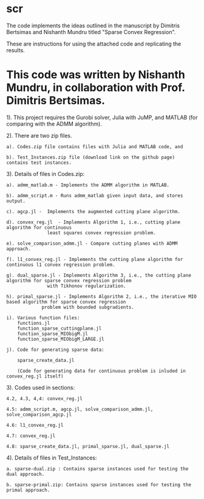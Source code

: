 # scr

The code implements the ideas outlined in the manuscript by Dimitris Bertsimas and 
Nishanth Mundru titled "Sparse Convex Regression".

These are instructions for using the attached code and replicating the results.

This code was written by Nishanth Mundru, in collaboration with Prof. Dimitris Bertsimas.
===

1). This project requires the Gurobi solver, Julia with JuMP, and MATLAB (for comparing with the ADMM algorithm).

2). There are two zip files.

	a). Codes.zip file contains files with Julia and MATLAB code, and

	b). Test_Instances.zip file (download link on the github page) contains test instances.

3). Details of files in Codes.zip:

	a). admm_matlab.m - Implements the ADMM algorithm in MATLAB.

	b). admm_script.m - Runs admm_matlab given input data, and stores output.

	c). agcp.jl -  Implements the augmented cutting plane algorithm.

	d). convex_reg.jl  - Implements Algorithm 1, i.e., cutting plane algorithm for continuous 
			       least squares convex regression problem.

	e). solve_comparison_admm.jl - Compare cutting planes with ADMM approach.

	f). l1_convex_reg.jl - Implements the cutting plane algorithm for continuous l1 convex regression problem.

	g). dual_sparse.jl - Implements Algorithm 3, i.e., the cutting plane algorithm for sparse convex regression problem
			       with Tikhonov regularization.

	h). primal_sparse.jl - Implements Algorithm 2, i.e., the iterative MIO based algorithm for sparse convex regression 
				 problem with bounded subgradients.

	i). Various function files:
		functions.jl 
		function_sparse_cuttingplane.jl
		function_sparse_MIObigM.jl
		function_sparse_MIObigM_LARGE.jl

	j). Code for generating sparse data:

		sparse_create_data.jl 

		(Code for generating data for continuous problem is inluded in convex_reg.jl itself)

3). Codes used in sections:

	4.2, 4.3, 4,4: convex_reg.jl

	4.5: admm_script.m, agcp.jl, solve_comparison_admm.jl, solve_comparison_agcp.jl

	4.6: l1_convex_reg.jl

	4.7: convex_reg.jl

	4.8: sparse_create_data.jl, primal_sparse.jl, dual_sparse.jl

4). Details of files in Test_Instances:

	a. sparse-dual.zip : Contains sparse instances used for testing the dual approach.

	b. sparse-primal.zip: Contains sparse instances used for testing the primal approach.


